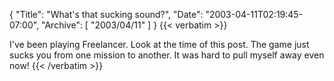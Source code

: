 {
  "Title": "What's that sucking sound?",
  "Date": "2003-04-11T02:19:45-07:00",
  "Archive": [
    "2003/04/11"
  ]
}
{{< verbatim >}}
<p>I've been playing Freelancer.  Look at the time of this post.  The game just sucks you from one mission to another.  It was hard to pull myself away even now!
{{< /verbatim >}}
